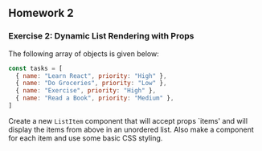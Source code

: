 ## Homework 2

### Exercise 2: Dynamic List Rendering with Props

The following array of objects is given below:

```js
const tasks = [
  { name: "Learn React", priority: "High" },
  { name: "Do Groceries", priority: "Low" },
  { name: "Exercise", priority: "High" },
  { name: "Read a Book", priority: "Medium" },
]
```

Create a new `ListItem` component that will accept props `items' and will display the items from above in an unordered list. Also make a component for each item and use some basic CSS styling.